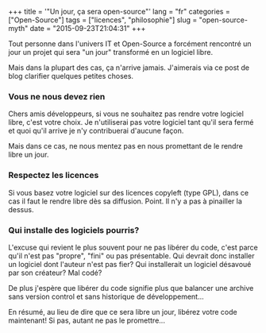 +++
title = '"Un jour, ça sera open-source"'
lang = "fr"
categories = ["Open-Source"]
tags = ["licences", "philosophie"]
slug = "open-source-myth"
date = "2015-09-23T21:04:31"
+++

Tout personne dans l'univers IT et Open-Source a forcément rencontré un jour
un projet qui sera "un jour" transformé en un logiciel libre.

Mais dans la plupart des cas, ça n'arrive jamais. J'aimerais via ce post de blog
clarifier quelques petites choses.

### Vous ne nous devez rien

Chers amis développeurs, si vous ne souhaitez pas rendre votre logiciel libre,
c'est votre choix. Je n'utiliserai pas votre logiciel tant qu'il sera fermé et quoi
qu'il arrive je n'y contribuerai d'aucune façon.

Mais dans ce cas, ne nous mentez pas en nous promettant de le rendre libre un jour.

### Respectez les licences

Si vous basez votre logiciel sur des licences copyleft (type GPL), dans ce cas
il faut le rendre libre dès sa diffusion. Point. Il n'y a pas à pinailler
la dessus.


### Qui installe des logiciels pourris?

L'excuse qui revient le plus souvent pour ne pas libérer du code, c'est parce
qu'il n'est pas "propre", "fini" ou pas présentable. Qui devrait donc installer
un logiciel dont l'auteur n'est pas fier? Qui installerait un logiciel désavoué par
son créateur? Mal codé?

De plus j'espère que libérer du code signifie plus que balancer une archive sans version
control et sans historique de développement...

En résumé, au lieu de dire que ce sera libre un jour, libérez votre code maintenant!
Si pas, autant ne pas le promettre...
